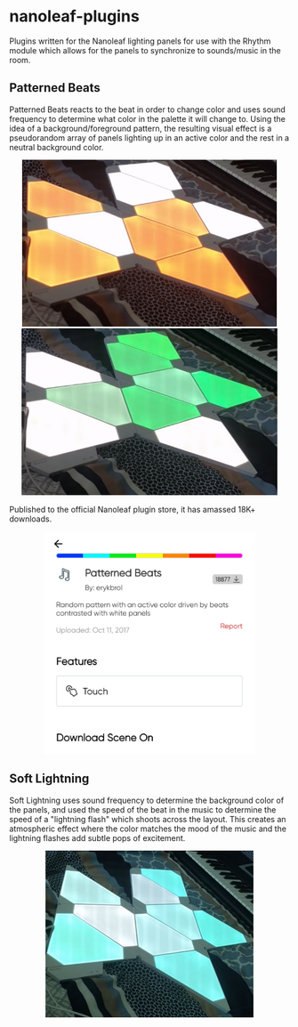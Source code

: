 # nanoleaf-plugins
Plugins written for the Nanoleaf lighting panels for use with the Rhythm module which allows for the panels to synchronize to sounds/music in the room.


## Patterned Beats
Patterned Beats reacts to the beat in order to change color and uses sound frequency to determine what color in the palette it will change to. Using the idea of a background/foreground pattern, the resulting visual effect is a pseudorandom array of panels lighting up in an active color and the rest in a neutral background color.
<p align="center">
  <img src="https://github.com/ErykBrol/nanoleaf-plugins/blob/main/res/patterned_beats.png" alt="Patterned beats downloads" height="300">
  <img src="https://github.com/ErykBrol/nanoleaf-plugins/blob/main/res/patterned_beats2.png" alt="Patterned beats downloads" height="300">
</p>

Published to the official Nanoleaf plugin store, it has amassed 18K+ downloads.
<p align="center">
  <img src="https://github.com/ErykBrol/nanoleaf-plugins/blob/main/res/patterned_beats_downloads.png" alt="Patterned beats downloads" height="400">
</p>

## Soft Lightning
Soft Lightning uses sound frequency to determine the background color of the panels, and used the speed of the beat in the music to determine the speed of a "lightning flash" which shoots across the layout. This creates an atmospheric effect where the color matches the mood of the music and the lightning flashes add subtle pops of excitement.

<p align="center">
  <img src="https://github.com/ErykBrol/nanoleaf-plugins/blob/main/res/soft_lightning.png" alt="Patterned beats downloads" height="300">
</p>
